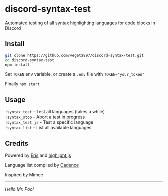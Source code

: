 # discord-syntax-test
Automated testing of all syntax highlighting languages for code blocks in Discord

## Install

```bash
git clone https://github.com/vegeta897/discord-syntax-test.git
cd discord-syntax-test
npm install
```

Set `TOKEN` env variable, or create a `.env` file with `TOKEN="your_token"`

Finally `npm start`

## Usage

`!syntax_test` - Test all languages (takes a while)  
`!syntax_stop` - Abort a test in progress  
`!syntax_test js` - Test a specific language  
`!syntax_list` - List all available languages

## Credits

Powered by [Eris](https://abal.moe/Eris/) and [highlight.js](https://highlightjs.org)

Language list compiled by [Cadence](https://cadence.moe/pastes/143)

Inspired by Mimee

---

*Hello Mr. Pool*
